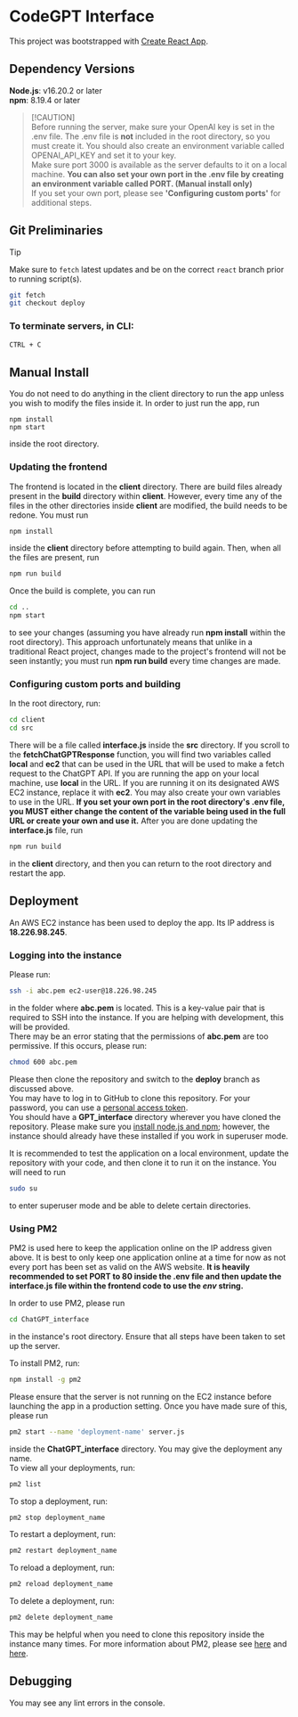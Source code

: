 # CodeGPT Interface

This project was bootstrapped with [Create React App](https://github.com/facebook/create-react-app).

Dependency Versions
----
**Node.js**: v16.20.2 or later\
**npm**: 8.19.4 or later
> [!CAUTION]\
> Before running the server, make sure your OpenAI key is set in the .env file. The .env file is **not** included in the root directory, so you must create it. You should also create an environment variable called OPENAI_API_KEY and set it to your key.\
> Make sure port 3000 is available as the server defaults to it on a local machine. **You can also set your own port in the .env file by creating an environment variable called PORT. (Manual install only)**\
> If you set your own port, please see **'Configuring custom ports'** for additional steps.

Git Preliminaries
------
> [!TIP]
> Make sure to `fetch` latest updates and be on the correct `react` branch prior to running script(s).
> ```bash
> git fetch
> git checkout deploy
> ```

### To terminate servers, in CLI:
```bash
CTRL + C
```
Manual Install
-----
You do not need to do anything in the client directory to run the app unless you wish to modify the files inside it. In order to just run the app, run 
```
npm install
npm start
```
inside the root directory.

### Updating the frontend
The frontend is located in the **client** directory. There are build files already present in the **build** directory within **client**. However, every time any of the files in the other directories inside **client** are modified, the build needs to be redone.
You must run 
```bash
npm install
```
inside the **client** directory before attempting to build again. Then, when all the files are present, run
```bash
npm run build
```
Once the build is complete, you can run
```bash
cd ..
npm start
```
to see your changes (assuming you have already run **npm install** within the root directory). This approach unfortunately means that unlike in a traditional React project, changes made to the project's frontend will not be seen instantly; you must run **npm run build** every time changes are made.

### Configuring custom ports and building
In the root directory, run:
```bash
cd client
cd src
```
There will be a file called **interface.js** inside the **src** directory. If you scroll to the **fetchChatGPTResponse** function, you will find two variables called **local** and **ec2** that can be used in the URL that will be used to make a fetch request to the ChatGPT API. 
If you are running the app on your local machine, use **local** in the URL. If you are running it on its designated AWS EC2 instance, replace it with **ec2**. You may also create your own variables to use in the URL. **If you set your own port in the root directory's .env file, you MUST either change the content of the variable being used in the full URL or create your own and use it.** 
After you are done updating the **interface.js** file, run
```bash
npm run build
```
in the **client** directory, and then you can return to the root directory and restart the app.

Deployment
------
An AWS EC2 instance has been used to deploy the app. Its IP address is **18.226.98.245**.

### Logging into the instance
Please run:
```bash
ssh -i abc.pem ec2-user@18.226.98.245
```
in the folder where **abc.pem** is located. This is a key-value pair that is required to SSH into the instance. If you are helping with development, this will be provided.\
There may be an error stating that the permissions of **abc.pem** are too permissive. If this occurs, please run:
```bash
chmod 600 abc.pem
```
Please then clone the repository and switch to the **deploy** branch as discussed above.\
You may have to log in to GitHub to clone this repository. For your password, you can use a [personal access token](https://docs.github.com/en/authentication/keeping-your-account-and-data-secure/managing-your-personal-access-tokens).\
You should have a **GPT_interface** directory wherever you have cloned the repository. Please make sure you [install node.js and npm](https://docs.npmjs.com/downloading-and-installing-node-js-and-npm); however, the instance should already have these installed if you work in superuser mode.

It is recommended to test the application on a local environment, update the repository with your code, and then clone it to run it on the instance. You will need to run
```bash
sudo su
```
to enter superuser mode and be able to delete certain directories.

### Using PM2
PM2 is used here to keep the application online on the IP address given above. It is best to only keep one application online at a time for now as not every port has been set as valid on the AWS website. **It is heavily recommended to set PORT to 80 inside the .env file and then update the interface.js file within the frontend code to use the *env* string.**

In order to use PM2, please run
```bash
cd ChatGPT_interface
```
in the instance's root directory. Ensure that all steps have been taken to set up the server.

To install PM2, run:
```bash
npm install -g pm2
```
Please ensure that the server is not running on the EC2 instance before launching the app in a production setting. Once you have made sure of this, please run
```bash
pm2 start --name 'deployment-name' server.js
```
inside the **ChatGPT_interface** directory. You may give the deployment any name.\
To view all your deployments, run:
```bash
pm2 list
```
To stop a deployment, run:
```bash
pm2 stop deployment_name
```
To restart a deployment, run:
```bash
pm2 restart deployment_name
```
To reload a deployment, run:
```bash
pm2 reload deployment_name
```
To delete a deployment, run:
```bash
pm2 delete deployment_name
```
This may be helpful when you need to clone this repository inside the instance many times. For more information about PM2, please see [here](https://pm2.keymetrics.io/docs/usage/quick-start/) and [here](https://betterstack.com/community/guides/scaling-nodejs/pm2-guide/).

Debugging
-----
You may see any lint errors in the console.
